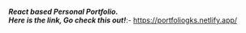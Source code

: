 ***React based Personal Portfolio.
<br>
Here is the link, Go check this out!***:-
https://portfoliogks.netlify.app/
